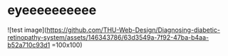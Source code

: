 # eyeeeeeeeeee


![test image](https://github.com/THU-Web-Design/Diagnosing-diabetic-retinopathy-system/assets/146343786/63d3549a-7f92-47ba-b4aa-b52a710c93d1 =100x100)

